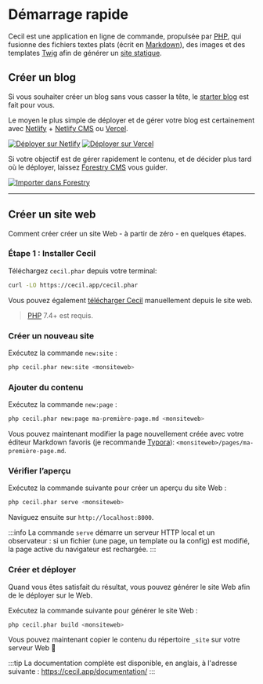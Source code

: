 <!--
title: Démarrage rapide
description: "Créez un nouveau site et prévisualiser le localement."
date: 2021-11-03
updated: 2021-11-19
slug: demarrage-rapide
menu: home
-->

# Démarrage rapide

Cecil est une application en ligne de commande, propulsée par [PHP](https://www.php.net), qui fusionne des fichiers textes plats (écrit en [Markdown](https://daringfireball.net/projects/markdown/)), des images et des templates [Twig](https://twig.symfony.com/) afin de générer un [site statique](https://fr.wikipedia.org/wiki/Site_web_statique).

## Créer un blog

Si vous souhaiter créer un blog sans vous casser la tête, le [starter blog](https://github.com/Cecilapp/the-butler#readme) est fait pour vous.

Le moyen le plus simple de déployer et de gérer votre blog est certainement avec [Netlify](https://www.netlify.com) + [Netlify CMS](https://www.netlifycms.org) ou [Vercel](https://vercel.com).

[![Déployer sur Netlify](https://www.netlify.com/img/deploy/button.svg "Déployer sur Netlify")](https://cecil.app/hosting/netlify/deploy/) [![Déployer sur Vercel](https://vercel.com/button/default.svg "Déployer sur Vercel")](https://cecil.app/hosting/vercel/deploy/)

Si votre objectif est de gérer rapidement le contenu, et de décider plus tard où le déployer, laissez [Forestry CMS](https://forestry.io) vous guider.

[![Importer dans Forestry](https://assets.forestry.io/import-to-forestryK.svg)](https://cecil.app/cms/forestry/import/ "Importer dans Forestry")

----

## Créer un site web

Comment créer créer un site Web - à partir de zéro - en quelques étapes.

### Étape 1 : Installer Cecil

Téléchargez `cecil.phar` depuis votre terminal:

```bash
curl -LO https://cecil.app/cecil.phar
```

Vous pouvez également [télécharger Cecil](https://cecil.app/download/) manuellement depuis le site web.

> [PHP](https://php.net/manual/fr/install.php) 7.4+ est requis.

### Créer un nouveau site

Exécutez la commande `new:site` :

```bash
php cecil.phar new:site <monsiteweb>
```

### Ajouter du contenu

Exécutez la commande `new:page` :

```bash
php cecil.phar new:page ma-première-page.md <monsiteweb>
```

Vous pouvez maintenant modifier la page nouvellement créée avec votre éditeur Markdown favoris (je recommande [Typora](https://www.typora.io)): `<monsiteweb>/pages/ma-première-page.md`.

### Vérifier l’aperçu

Exécutez la commande suivante pour créer un aperçu du site Web :

```bash
php cecil.phar serve <monsiteweb>
```

Naviguez ensuite sur `http://localhost:8000`.

:::info
La commande `serve` démarre un serveur HTTP local et un observateur : si un fichier (une page, un template ou la config) est modifié, la page active du navigateur est rechargée.
:::

### Créer et déployer

Quand vous êtes satisfait du résultat, vous pouvez générer le site Web afin de le déployer sur le Web.

Exécutez la commande suivante pour générer le site Web :

```bash
php cecil.phar build <monsiteweb>
```

Vous pouvez maintenant copier le contenu du répertoire `_site` sur votre serveur Web 🎉

:::tip
La documentation complète est disponible, en anglais, à l'adresse suivante : <https://cecil.app/documentation/>
:::
